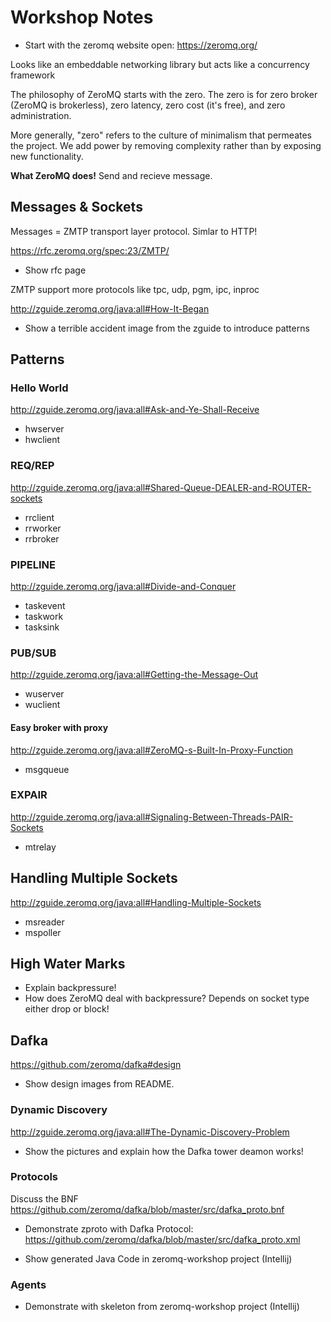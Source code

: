 # Workshop Notes

* Start with the zeromq website open: https://zeromq.org/

Looks like an embeddable networking library but acts like a concurrency
framework

The philosophy of ZeroMQ starts with the zero. The zero is for zero broker
(ZeroMQ is brokerless), zero latency, zero cost (it's free), and zero
administration.

More generally, "zero" refers to the culture of minimalism that permeates the
project. We add power by removing complexity rather than by exposing new
functionality.

**What ZeroMQ does!** Send and recieve message.

## Messages & Sockets

Messages = ZMTP transport layer protocol. Simlar to HTTP!

https://rfc.zeromq.org/spec:23/ZMTP/

* Show rfc page

ZMTP support more protocols like tpc, udp, pgm, ipc, inproc

http://zguide.zeromq.org/java:all#How-It-Began

* Show a terrible accident image from the zguide to introduce patterns

## Patterns

### Hello World

http://zguide.zeromq.org/java:all#Ask-and-Ye-Shall-Receive
* hwserver
* hwclient

### REQ/REP

http://zguide.zeromq.org/java:all#Shared-Queue-DEALER-and-ROUTER-sockets
* rrclient
* rrworker
* rrbroker

### PIPELINE

http://zguide.zeromq.org/java:all#Divide-and-Conquer
* taskevent
* taskwork
* tasksink

### PUB/SUB

http://zguide.zeromq.org/java:all#Getting-the-Message-Out
* wuserver
* wuclient

#### Easy broker with proxy

http://zguide.zeromq.org/java:all#ZeroMQ-s-Built-In-Proxy-Function
* msgqueue

### EXPAIR

http://zguide.zeromq.org/java:all#Signaling-Between-Threads-PAIR-Sockets
* mtrelay

## Handling Multiple Sockets

http://zguide.zeromq.org/java:all#Handling-Multiple-Sockets
* msreader
* mspoller

## High Water Marks

* Explain backpressure!
* How does ZeroMQ deal with backpressure? Depends on socket type either drop or
  block!

## Dafka

https://github.com/zeromq/dafka#design

* Show design images from README.

### Dynamic Discovery

http://zguide.zeromq.org/java:all#The-Dynamic-Discovery-Problem

* Show the pictures and explain how the Dafka tower deamon works!

### Protocols

Discuss the BNF https://github.com/zeromq/dafka/blob/master/src/dafka_proto.bnf

* Demonstrate zproto with Dafka Protocol:
  https://github.com/zeromq/dafka/blob/master/src/dafka_proto.xml

* Show generated Java Code in zeromq-workshop project (Intellij)

### Agents

* Demonstrate with skeleton from zeromq-workshop project (Intellij)

